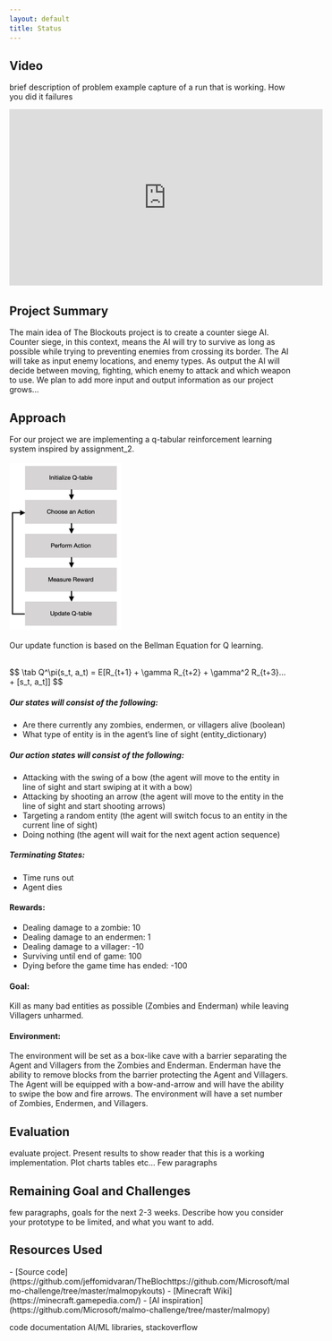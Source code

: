 ```yaml
---
layout: default
title: Status
---
```


## Video
brief description of problem
example capture of a run that is working. How you did it failures

<iframe width="560" height="315" src="https://www.youtube.com/embed/wnPaqCjGIgA" frameborder="0" allow="accelerometer; autoplay; encrypted-media; gyroscope; picture-in-picture" allowfullscreen></iframe>

## Project Summary
The main idea of The Blockouts project is to create a counter siege AI. Counter siege, in this context, means the AI will try to survive as long as possible while trying to preventing enemies from crossing its border. The AI will take as input enemy locations, and enemy types. As output the AI will decide between moving, fighting, which enemy to attack and which weapon to use. We plan to add more input and output information as our project grows...


## Approach
For our project we are implementing a q-tabular reinforcement learning system inspired by assignment_2. 
<br><br>
<img src="images/reinforcement_learning1.jpg">
<br><br>
Our update function is based on the Bellman Equation for Q learning. 

<br>
$$ \tab Q^\pi(s_t, a_t) = E[R_{t+1} + \gamma R_{t+2} +  \gamma^2 R_{t+3}... + [s_t, a_t]] $$ 
<br>
<!-- $$ \text{oldQValue} + [\alpha \times (\text{currentReward} + \gamma * \text{maxQValueForStateX} - \text{oldQValue})] $$ -->


##### Our states will consist of the following:
<ul>
    <li>Are there currently any zombies, endermen, or villagers alive (boolean)</li>
    <li>What type of entity is in the agent’s line of sight (entity_dictionary)</li>
</ul>


##### Our action states will consist of the following:
<ul>
    <li>Attacking with the swing of a bow (the agent will move to the entity in line of sight and start swiping at it with a bow)</li>
    <li>Attacking by shooting an arrow (the agent will move to the entity in the line of sight and start shooting arrows)</li>
    <li>Targeting a random entity (the agent will switch focus to an entity in the current line of sight)</li>
    <li>Doing nothing (the agent will wait for the next agent action sequence)</li>
</ul>


##### Terminating States:
<ul>
    <li>Time runs out</li>
    <li>Agent dies</li>
</ul>


#### Rewards:
<ul>
    <li>Dealing damage to a zombie: 10</li>
    <li>Dealing damage to an endermen: 1</li>
    <li>Dealing damage to a villager: -10</li>
    <li>Surviving until end of game: 100</li>
    <li>Dying before the game time has ended: -100</li>
</ul>


#### Goal:
<p>Kill as many bad entities as possible (Zombies and Enderman) while leaving Villagers unharmed. </p>


#### Environment:
<p>The environment will be set as a box-like cave with a barrier separating the Agent and Villagers from the Zombies and Enderman. Enderman have the ability to remove blocks from the barrier protecting the Agent and Villagers. The Agent will be equipped with a bow-and-arrow and will have the ability to swipe the bow and fire arrows. The environment will have a set number of Zombies, Endermen, and Villagers. </p>



## Evaluation 
evaluate project. Present results to show reader that this is a working implementation. Plot charts tables etc... Few paragraphs

## Remaining Goal and Challenges
few paragraphs, goals for the next 2-3 weeks. Describe how you consider your prototype to be limited, and what you want to add.



<h2>Resources Used</h2>
- [Source code](https://github.com/jeffomidvaran/TheBlochttps://github.com/Microsoft/malmo-challenge/tree/master/malmopykouts)
- [Minecraft Wiki](https://minecraft.gamepedia.com/)
- [AI inspiration](https://github.com/Microsoft/malmo-challenge/tree/master/malmopy)

code documentation
AI/ML libraries, stackoverflow